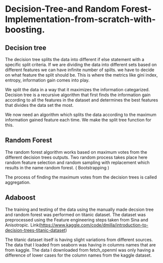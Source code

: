 # Decision-Tree-and Random Forest-Implementation-from-scratch-with-boosting.

## Decision tree
The decision tree splits the data into different if else statement with a specific split criteria. If we are dividing the data into different sets based on different features we can have infinite number of spilts. we have to decide on what feature the split should be. This is where the metrics like gini index, entropy, information gain comes into play.

We split the data in a way that it maximizes the information categarized. Decision tree is a recursive algorithm that first finds the information gain according to all the features in the dataset and determines the best features that divides the data set the most.

We now need an algorithm which splits the data according to the maximum information gained feature each time. We make the split tree function for this.

## Random Forest
The random forest algorithm works based on maximum votes from the different decision trees outputs.
Two random process takes place here random feature selection and random sampling with replacement which results in the name random forest. ( Bootstrapping )

The process of finding the maximum votes from the decision trees is called aggregation.

## Adaboost




The training and testing of the data using the manually made decsion tree and random forest was performed on titanic dataset. The dataset was preprocessed using the Feature engineering steps taken from Sina and Anisotropic. Link(https://www.kaggle.com/code/dmilla/introduction-to-decision-trees-titanic-dataset)

The titanic dataset itself is having slight variations from different sources. The data that I loaded from seaborn was having in columns names that are from kaggle. The data I downloaded from fetch_openml was only having a difference of lower cases for the column names from the kaggle dataset.
